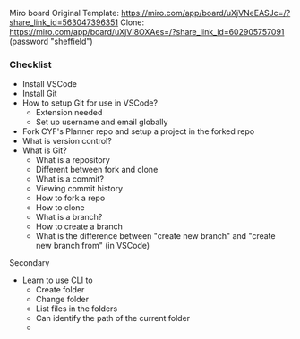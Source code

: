 Miro board
Original Template: https://miro.com/app/board/uXjVNeEASJc=/?share_link_id=563047396351
Clone: https://miro.com/app/board/uXjVI8OXAes=/?share_link_id=602905757091  (password "sheffield")



### Checklist
- Install VSCode
- Install Git
- How to setup Git for use in VSCode?
  - Extension needed
  - Set up username and email globally
- Fork CYF's Planner repo and setup a project in the forked repo
- What is version control?
- What is Git?
  - What is a repository
  - Different between fork and clone
  - What is a commit?
  - Viewing commit history
  - How to fork a repo
  - How to clone
  - What is a branch?
  - How to create a branch
  - What is the difference between "create new branch" and "create new branch from" (in VSCode)



Secondary
- Learn to use CLI to
  - Create folder
  - Change folder
  - List files in the folders
  - Can identify the path of the current folder
  - 
